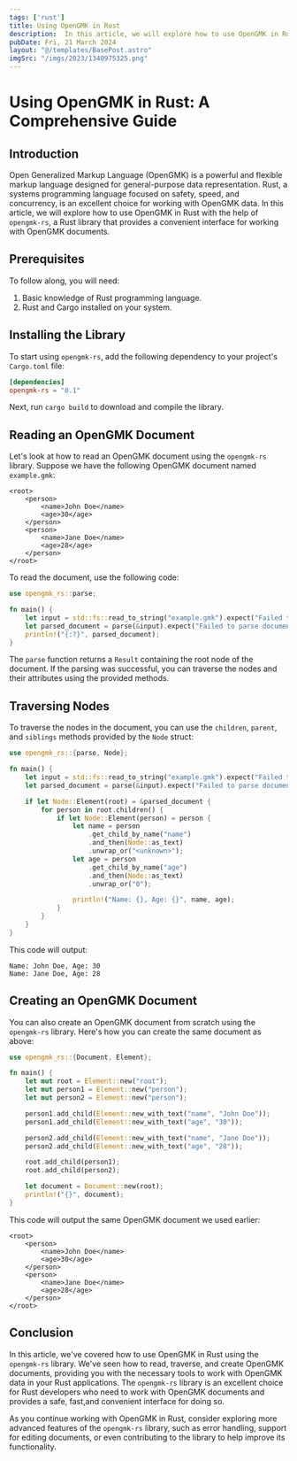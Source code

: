 ```yaml
---
tags: ['rust']
title: Using OpenGMK in Rust
description:  In this article, we will explore how to use OpenGMK in Rust with the help of `opengmk-rs`, a Rust library that provides a convenient interface for working with OpenGMK documents.
pubDate: Fri, 21 March 2024
layout: "@/templates/BasePost.astro"
imgSrc: "/imgs/2023/1340975325.png"
---
```

# Using OpenGMK in Rust: A Comprehensive Guide

## Introduction

Open Generalized Markup Language (OpenGMK) is a powerful and flexible markup language designed for general-purpose data representation. Rust, a systems programming language focused on safety, speed, and concurrency, is an excellent choice for working with OpenGMK data. In this article, we will explore how to use OpenGMK in Rust with the help of `opengmk-rs`, a Rust library that provides a convenient interface for working with OpenGMK documents.

## Prerequisites

To follow along, you will need:

1. Basic knowledge of Rust programming language.
2. Rust and Cargo installed on your system.

## Installing the Library

To start using `opengmk-rs`, add the following dependency to your project's `Cargo.toml` file:

```toml
[dependencies]
opengmk-rs = "0.1"
```

Next, run `cargo build` to download and compile the library.

## Reading an OpenGMK Document

Let's look at how to read an OpenGMK document using the `opengmk-rs` library. Suppose we have the following OpenGMK document named `example.gmk`:

```gmk
<root>
    <person>
        <name>John Doe</name>
        <age>30</age>
    </person>
    <person>
        <name>Jane Doe</name>
        <age>28</age>
    </person>
</root>
```

To read the document, use the following code:

```rust
use opengmk_rs::parse;

fn main() {
    let input = std::fs::read_to_string("example.gmk").expect("Failed to read file");
    let parsed_document = parse(&input).expect("Failed to parse document");
    println!("{:?}", parsed_document);
}
```

The `parse` function returns a `Result` containing the root node of the document. If the parsing was successful, you can traverse the nodes and their attributes using the provided methods.

## Traversing Nodes

To traverse the nodes in the document, you can use the `children`, `parent`, and `siblings` methods provided by the `Node` struct:

```rust
use opengmk_rs::{parse, Node};

fn main() {
    let input = std::fs::read_to_string("example.gmk").expect("Failed to read file");
    let parsed_document = parse(&input).expect("Failed to parse document");

    if let Node::Element(root) = &parsed_document {
        for person in root.children() {
            if let Node::Element(person) = person {
                let name = person
                    .get_child_by_name("name")
                    .and_then(Node::as_text)
                    .unwrap_or("<unknown>");
                let age = person
                    .get_child_by_name("age")
                    .and_then(Node::as_text)
                    .unwrap_or("0");

                println!("Name: {}, Age: {}", name, age);
            }
        }
    }
}
```

This code will output:

```
Name: John Doe, Age: 30
Name: Jane Doe, Age: 28
```

## Creating an OpenGMK Document

You can also create an OpenGMK document from scratch using the `opengmk-rs` library. Here's how you can create the same document as above:

```rust
use opengmk_rs::{Document, Element};

fn main() {
    let mut root = Element::new("root");
    let mut person1 = Element::new("person");
    let mut person2 = Element::new("person");

    person1.add_child(Element::new_with_text("name", "John Doe"));
    person1.add_child(Element::new_with_text("age", "30"));

    person2.add_child(Element::new_with_text("name", "Jane Doe"));
    person2.add_child(Element::new_with_text("age", "28"));

    root.add_child(person1);
    root.add_child(person2);

    let document = Document::new(root);
    println!("{}", document);
}
```

This code will output the same OpenGMK document we used earlier:

```gmk
<root>
    <person>
        <name>John Doe</name>
        <age>30</age>
    </person>
    <person>
        <name>Jane Doe</name>
        <age>28</age>
    </person>
</root>
```

## Conclusion

In this article, we've covered how to use OpenGMK in Rust using the `opengmk-rs` library. We've seen how to read, traverse, and create OpenGMK documents, providing you with the necessary tools to work with OpenGMK data in your Rust applications. The `opengmk-rs` library is an excellent choice for Rust developers who need to work with OpenGMK documents and provides a safe, fast,and convenient interface for doing so.

As you continue working with OpenGMK in Rust, consider exploring more advanced features of the `opengmk-rs` library, such as error handling, support for editing documents, or even contributing to the library to help improve its functionality.

